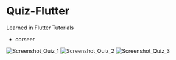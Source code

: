 # Quiz-Flutter
Learned in Flutter Tutorials
- corseer

![Screenshot_Quiz_1](https://user-images.githubusercontent.com/66917558/87503547-2f4f5d80-c682-11ea-84a8-84dd0e3dba29.png)
![Screenshot_Quiz_2](https://user-images.githubusercontent.com/66917558/87503585-42622d80-c682-11ea-913a-267900b8e340.png)
![Screenshot_Quiz_3](https://user-images.githubusercontent.com/66917558/87503621-5443d080-c682-11ea-99be-7ea8ea0dcd89.png)
